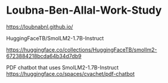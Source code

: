 # Loubna-Ben-Allal-Work-Study

https://loubnabnl.github.io/

HuggingFaceTB/SmolLM2-1.7B-Instruct

https://huggingface.co/collections/HuggingFaceTB/smollm2-6723884218bcda64b34d7db9

PDF chatbot that uses SmolLM2-1.7B-Instruct
https://huggingface.co/spaces/cvachet/pdf-chatbot

